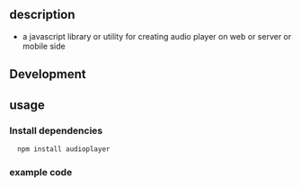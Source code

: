 ## description
- a javascript library or utility for creating audio player on web or server or mobile side

## Development

## usage

### Install dependencies
```bash
  npm install audioplayer
```

### example code



